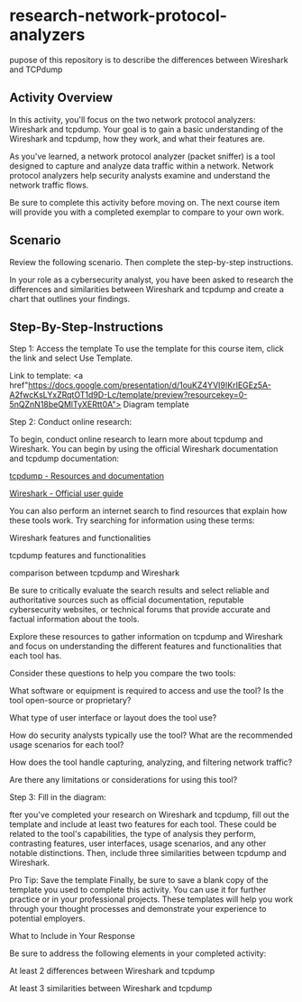 # research-network-protocol-analyzers
pupose of this repository is to describe the differences between Wireshark and TCPdump 

## Activity Overview

In this activity, you'll focus on the two network protocol analyzers: Wireshark and tcpdump. Your goal is to gain a basic understanding of the Wireshark and tcpdump, how they work, and what their features are.

As you've learned, a network protocol analyzer (packet sniffer) is a tool designed to capture and analyze data traffic within a network. Network protocol analyzers help security analysts examine and understand the network traffic flows.

Be sure to complete this activity before moving on. The next course item will provide you with a completed exemplar to compare to your own work.

## Scenario

Review the following scenario. Then complete the step-by-step instructions.

In your role as a cybersecurity analyst, you have been asked to research the differences and similarities between Wireshark and tcpdump and create a chart that outlines your findings. 

## Step-By-Step-Instructions

Step 1: Access the template
To use the template for this course item, click the link and select Use Template. 

Link to template: <a href"https://docs.google.com/presentation/d/1ouKZ4YVI9IKrIEGEz5A-A2fwcKsLYxZRqtOT1d9D-Lc/template/preview?resourcekey=0-5nQZnN18beQMlTyXERtt0A"> Diagram template </a>

Step 2: Conduct online research: 

To begin, conduct online research to learn more about tcpdump and Wireshark. You can begin by using the official Wireshark documentation and tcpdump documentation: 

<a href="https://www.tcpdump.org/index.html#documentation"> tcpdump - Resources and documentation </a>

<a href="https://www.wireshark.org/docs/wsug_html/"> Wireshark - Official user guide </a>

You can also perform an internet search to find resources that explain how these tools work. Try searching for information using these terms: 

Wireshark features and functionalities

tcpdump features and functionalities

comparison between tcpdump and Wireshark

Be sure to critically evaluate the search results and select reliable and authoritative sources such as official documentation, reputable cybersecurity websites, or technical forums that provide accurate and factual information about the tools.

Explore these resources to gather information on tcpdump and Wireshark and focus on understanding the different features and functionalities that each tool has.

Consider these questions to help you compare the two tools: 

What software or equipment is required to access and use the tool? Is the tool open-source or proprietary? 

What type of user interface or layout does the tool use?

How do security analysts typically use the tool? What are the recommended usage scenarios for each tool?

How does the tool handle capturing, analyzing, and filtering network traffic?

Are there any limitations or considerations for using this tool?

Step 3: Fill in the diagram:

fter you've completed your research on Wireshark and tcpdump, fill out the template and include at least two features for each tool. These could be related to the tool's capabilities, the type of analysis they perform, contrasting features, user interfaces, usage scenarios, and any other notable distinctions. Then, include three similarities between tcpdump and Wireshark. 

Pro Tip: Save the template
Finally, be sure to save a blank copy of the template you used to complete this activity. You can use it for further practice or in your professional projects. These templates will help you work through your thought processes and demonstrate your experience to potential employers.

What to Include in Your Response

Be sure to address the following elements in your completed activity: 

At least 2 differences between Wireshark and tcpdump

At least 3 similarities between Wireshark and tcpdump 
